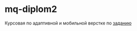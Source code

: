 # mq-diplom2
Курсовая по адаптивной и мобильной верстке по [заданию](https://github.com/netology-code/mq-diploma)
